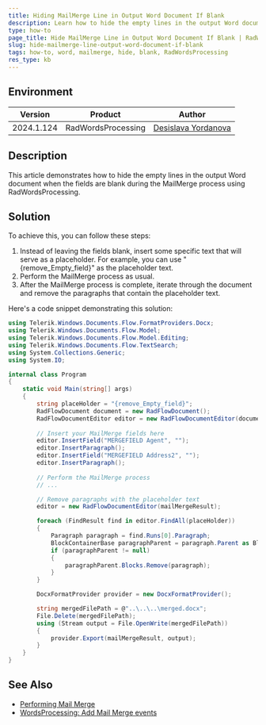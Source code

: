 ```yaml
---
title: Hiding MailMerge Line in Output Word Document If Blank
description: Learn how to hide the empty lines in the output Word document when the corresponding fields are blank during the MailMerge process using RadWordsProcessing.
type: how-to
page_title: Hide MailMerge Line in Output Word Document If Blank | RadWordsProcessing for Document Processing
slug: hide-mailmerge-line-output-word-document-if-blank
tags: how-to, word, mailmerge, hide, blank, RadWordsProcessing
res_type: kb
---
```


## Environment
| Version | Product | Author | 
| --- | --- | ---- | 
| 2024.1.124 | RadWordsProcessing |[Desislava Yordanova](https://www.telerik.com/blogs/author/desislava-yordanova)| 

## Description
This article demonstrates how to hide the empty lines in the output Word document when the fields are blank during the MailMerge process using RadWordsProcessing.

## Solution
To achieve this, you can follow these steps:

1. Instead of leaving the fields blank, insert some specific text that will serve as a placeholder. For example, you can use "{remove_Empty_field}" as the placeholder text.
2. Perform the MailMerge process as usual.
3. After the MailMerge process is complete, iterate through the document and remove the paragraphs that contain the placeholder text.

Here's a code snippet demonstrating this solution:

```csharp
using Telerik.Windows.Documents.Flow.FormatProviders.Docx;
using Telerik.Windows.Documents.Flow.Model;
using Telerik.Windows.Documents.Flow.Model.Editing;
using Telerik.Windows.Documents.Flow.TextSearch;
using System.Collections.Generic;
using System.IO;

internal class Program
{
    static void Main(string[] args)
    {
        string placeHolder = "{remove_Empty_field}";
        RadFlowDocument document = new RadFlowDocument();
        RadFlowDocumentEditor editor = new RadFlowDocumentEditor(document);
        
        // Insert your MailMerge fields here
        editor.InsertField("MERGEFIELD Agent", "");
        editor.InsertParagraph();
        editor.InsertField("MERGEFIELD Address2", "");
        editor.InsertParagraph();
        
        // Perform the MailMerge process
        // ...

        // Remove paragraphs with the placeholder text
        editor = new RadFlowDocumentEditor(mailMergeResult);

        foreach (FindResult find in editor.FindAll(placeHolder))
        {
            Paragraph paragraph = find.Runs[0].Paragraph;
            BlockContainerBase paragraphParent = paragraph.Parent as BlockContainerBase;
            if (paragraphParent != null)
            {
                paragraphParent.Blocks.Remove(paragraph);
            }
        }

        DocxFormatProvider provider = new DocxFormatProvider();

        string mergedFilePath = @"..\..\..\merged.docx";
        File.Delete(mergedFilePath);
        using (Stream output = File.OpenWrite(mergedFilePath))
        {
            provider.Export(mailMergeResult, output);
        }
    }
}
```

## See Also
- [Performing Mail Merge](https://docs.telerik.com/devtools/document-processing/libraries/radwordsprocessing/features/mail-merge)
- [WordsProcessing: Add Mail Merge events](https://feedback.telerik.com/document-processing/1509791-wordsprocessing-add-mail-merge-events)
